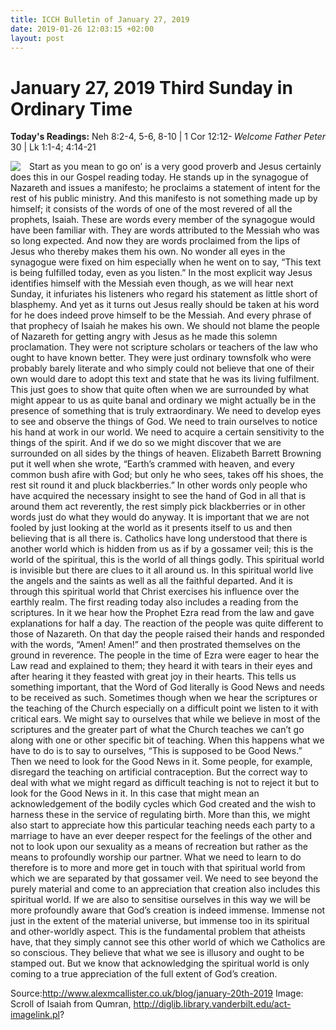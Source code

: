 ```yaml
---
title: ICCH Bulletin of January 27, 2019
date: 2019-01-26 12:03:15 +02:00
layout: post
---
```


# January 27, 2019 Third Sunday in Ordinary Time
<span style="float: right"><em>Welcome Father Peter</em></span>
**Today's Readings:** Neh 8:2-4, 5-6, 8-10 | 1 Cor 12:12-30 | Lk 1:1-4; 4:14-21


<img style="float: left; margin-right: 1em;" src="http://diglib.library.vanderbilt.edu/cdri/jpeg/C_ThirdSundayafterEpiphany.jpg">

Start as you mean to go on’ is a very good proverb and Jesus certainly does this in our Gospel reading today. He stands up in the synagogue of Nazareth and issues a manifesto; he proclaims a statement of intent for the rest of his public ministry.
And this manifesto is not something made up by himself; it consists of the words of one of the most revered of all the prophets, Isaiah.
These are words every member of the synagogue would have been familiar with. They are words attributed to the Messiah who was so long expected. And now they are words proclaimed from the lips of Jesus who thereby makes them his own. No wonder all eyes in the synagogue were fixed on him especially when he went on to say, “This text is being fulfilled today, even as you listen.”
In the most explicit way Jesus identifies himself with the Messiah even though, as we will hear next Sunday, it infuriates his listeners who regard his statement as little short of blasphemy. And yet as it turns out Jesus really should be taken at his word for he does indeed prove himself to be the Messiah. And every phrase of that prophecy of Isaiah he makes his own.
We should not blame the people of Nazareth for getting angry with Jesus as he made this solemn proclamation. They were not scripture scholars or teachers of the law who ought to have known better. They were just ordinary townsfolk who were probably barely literate and who simply could not believe that one of their own would dare to adopt this text and state that he was its living fulfilment.
This just goes to show that quite often when we are surrounded by what might appear to us as quite banal and ordinary we might actually be in the presence of something that is truly extraordinary.
We need to develop eyes to see and observe the things of God. We need to train ourselves to notice his hand at work in our world. We need to acquire a certain sensitivity to the things of the spirit. And if we do so we might discover that we are surrounded on all sides by the things of heaven.
Elizabeth Barrett Browning put it well when she wrote, “Earth’s crammed with heaven, and every common bush afire with God; but only he who sees, takes off his shoes, the rest sit round it and pluck blackberries.” In other words only people who have acquired the necessary insight to see the hand of God in all that is around them act reverently, the rest simply pick blackberries or in other words just do what they would do anyway.
It is important that we are not fooled by just looking at the world as it presents itself to us and then believing that is all there is. Catholics have long understood that there is another world which is hidden from us as if by a gossamer veil; this is the world of the spiritual, this is the world of all things godly.
This spiritual world is invisible but there are clues to it all around us. In this spiritual world live the angels and the saints as well as all the faithful departed. And it is through this spiritual world that Christ exercises his influence over the earthly realm.
The first reading today also includes a reading from the scriptures. In it we hear how the Prophet Ezra read from the law and gave explanations for half a day. The reaction of the people was quite different to those of Nazareth. On that day the people raised their hands and responded with the words, “Amen! Amen!” and then prostrated themselves on the ground in reverence.
The people in the time of Ezra were eager to hear the Law read and explained to them; they heard it with tears in their eyes and after hearing it they feasted with great joy in their hearts.
This tells us something important, that the Word of God literally is Good News and needs to be received as such. Sometimes though when we hear the scriptures or the teaching of the Church especially on a difficult point we listen to it with critical ears. We might say to ourselves that while we believe in most of the scriptures and the greater part of what the Church teaches we can’t go along with one or other specific bit of teaching.
When this happens what we have to do is to say to ourselves, “This is supposed to be Good News.” Then we need to look for the Good News in it. Some people, for example, disregard the teaching on artificial contraception. But the correct way to deal with what we might regard as difficult teaching is not to reject it but to look for the Good News in it.
In this case that might mean an acknowledgement of the bodily cycles which God created and the wish to harness these in the service of regulating birth. More than this, we might also start to appreciate how this particular teaching needs each party to a marriage to have an ever deeper respect for the feelings of the other and not to look upon our sexuality as a means of recreation but rather as the means to profoundly worship our partner.
What we need to learn to do therefore is to more and more get in touch with that spiritual world from which we are separated by that gossamer veil. We need to see beyond the purely material and come to an appreciation that creation also includes this spiritual world.
If we are also to sensitise ourselves in this way we will be more profoundly aware that God’s creation is indeed immense. Immense not just in the extent of the material universe, but immense too in its spiritual and other-worldly aspect.
This is the fundamental problem that atheists have, that they simply cannot see this other world of which we Catholics are so conscious. They believe that what we see is illusory and ought to be stamped out. But we know that acknowledging the spiritual world is only coming to a true appreciation of the full extent of God’s creation.

Source:http://www.alexmcallister.co.uk/blog/january-20th-2019
Image: Scroll of Isaiah from Qumran, http://diglib.library.vanderbilt.edu/act-imagelink.pl?




